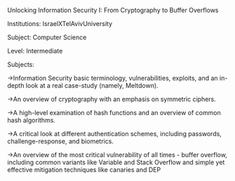 Unlocking Information Security I: From Cryptography to Buffer Overflows

Institutions: IsraelXTelAvivUniversity

Subject: Computer Science

Level: Intermediate

Subjects:

->Information Security basic terminology, vulnerabilities, exploits, and an in-depth look at a real case-study (namely, Meltdown).

->An overview of cryptography with an emphasis on symmetric ciphers.

->A high-level examination of hash functions and an overview of common hash algorithms.

->A critical look at different authentication schemes, including passwords, challenge-response, and biometrics.

->An overview of the most critical vulnerability of all times - buffer overflow, including common variants like Variable and Stack Overflow and simple yet effective mitigation techniques like canaries and DEP


